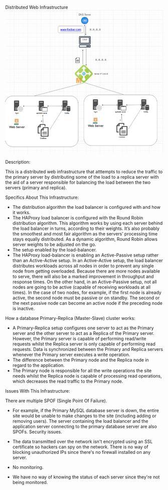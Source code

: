 Distributed Web Infrastructure
![Diagramme de l'infrastructure](1-distributed_web_infrastructure.png)

Description:

This is a distributed web infrastructure that atttempts to reduce the traffic to the primary server by distributing some of the load to a replica server with the aid of a server responsible for balancing the load between the two servers (primary and replica).

Specifics About This Infrastructure:

- The distribution algorithm the load balancer is configured with and how it works.
- The HAProxy load balancer is configured with the Round Robin distribution algorithm. This algorithm works by using each server behind the load balancer in turns, according to their weights. It’s also probably the smoothest and most fair algorithm as the servers’ processing time stays equally distributed. As a dynamic algorithm, Round Robin allows server weights to be adjusted on the go.
- The setup enabled by the load-balancer.
- The HAProxy load-balancer is enabling an Active-Passive setup rather than an Active-Active setup. In an Active-Active setup, the load balancer distributes workloads across all nodes in order to prevent any single node from getting overloaded. Because there are more nodes available to serve, there will also be a marked improvement in throughput and response times. On the other hand, in an Active-Passive setup, not all nodes are going to be active (capable of receiving workloads at all times). In the case of two nodes, for example, if the first node is already active, the second node must be passive or on standby. The second or the next passive node can become an active node if the preceding node is inactive.

How a database Primary-Replica (Master-Slave) cluster works:

- A Primary-Replica setup configures one server to act as the Primary server and the other server to act as a Replica of the Primary server. However, the Primary server is capable of performing read/write requests whilst the Replica server is only capable of performing read requests. Data is synchronized between the Primary and Replica servers whenever the Primary server executes a write operation.
- The difference between the Primary node and the Replica node in regard to the application.
- The Primary node is responsible for all the write operations the site needs whilst the Replica node is capable of processing read operations, which decreases the read traffic to the Primary node.

Issues With This Infrastructure:

There are multiple SPOF (Single Point Of Failure).
- For example, if the Primary MySQL database server is down, the entire site would be unable to make changes to the site (including adding or removing users). The server containing the load balancer and the application server connecting to the primary database server are also SPOFs.
Security issues.

- The data transmitted over the network isn't encrypted using an SSL certificate so hackers can spy on the network. There is no way of blocking unauthorized IPs since there's no firewall installed on any server.
- No monitoring.
- We have no way of knowing the status of each server since they're not being monitored.
